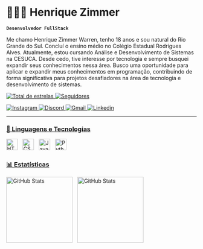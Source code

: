 # 👨🏼‍💻 Henrique Zimmer

**`Desenvolvedor FullStack`**

Me chamo Henrique Zimmer Warren, tenho 18 anos e sou natural do Rio Grande do Sul. Concluí o ensino médio no Colégio Estadual Rodrigues Alves. Atualmente, estou cursando Análise e Desenvolvimento de Sistemas na CESUCA. Desde cedo, tive interesse por tecnologia e sempre busquei expandir seus conhecimentos nessa área. Busco uma oportunidade para aplicar e expandir meus conhecimentos em programação, contribuindo de forma significativa para projetos desafiadores na área de tecnologia e desenvolvimento de sistemas.

<p align="left"> 
    <a href="https://github.com/Henrique-Zimmer?tab=repositories&sort=stargazers">
        <img 
            alt="Total de estrelas" 
            title="Total de estrelas GitHub" 
            src="https://custom-icon-badges.demolab.com/github/stars/Henrique-Zimmer?color=787312&style=for-the-badge&labelColor=787312&logo=star&label=estrelas"
        />
    </a>
    <a href="https://github.com/Henrique-Zimmer?tab=followers">
        <img 
            alt="Seguidores" 
            title="Me siga no GitHub" 
            src="https://custom-icon-badges.demolab.com/github/followers/Matheusgermann?color=236ad3&labelColor=236ad3&style=for-the-badge&logo=github&label=Seguidores&logoColor=white"
        />

 <p align="left">   
    <a href="https://www.instagram.com/zimmer06_">
        <img 
            alt="Instagram" 
            title="Me siga no Instagram" 
            src="https://img.shields.io/badge/instagram-logo?style=for-the-badge&logo=instagram&logoColor=white&color=%23F35369"
        />   
    <a href="https://discord.gg/63nZuwv5">
        <img 
            alt="Discord" 
            title="Me Adicione no Discord" 
            src="https://img.shields.io/badge/Discord-7289DA?style=for-the-badge&logo=discord&logoColor=white"    
        />
    <a href="mailto:henriquezimmerwarren06@gmail.com">
        <img 
            alt="Gmail" 
            title="Me Mande Mensagem no Gmail" 
            src="https://img.shields.io/badge/-Gmail-%23333?style=for-the-badge&logo=gmail&logoColor=white"    
        />
    <a href="www.linkedin.com/in/henriquezimmerwarren">
        <img 
            alt="Linkedin" 
            title="Me Conheça no Linkedin" 
            src="https://img.shields.io/badge/linkedin-logo?style=for-the-badge&logo=linkedin&logoColor=white&color=%230a77b6"
        />

---

### 🤖 Linguagens e Tecnologias

<img 
    align="left" 
    alt="HTML"
    title="HTML" 
    width="30px" 
    style="padding-right: 10px;" 
    src="https://cdn.jsdelivr.net/gh/devicons/devicon@latest/icons/html5/html5-original.svg" 
/>
<img 
    align="left" 
    alt="CSS" 
    title="CSS"
    width="30px" 
    style="padding-right: 10px;" 
    src="https://cdn.jsdelivr.net/gh/devicons/devicon@latest/icons/css3/css3-original.svg" 
/>
<img 
    align="left" 
    alt="JavaScript" 
    title="JavaScript"
    width="30px" 
    style="padding-right: 10px;" 
    src="https://cdn.jsdelivr.net/gh/devicons/devicon@latest/icons/javascript/javascript-original.svg" 
/>
<img 
    align="left" 
    alt="Python" 
    title="Python"
    width="30px" 
    style="padding-right: 10px;" 
    src="https://cdn.jsdelivr.net/gh/devicons/devicon@latest/icons/python/python-original.svg" 
/>
          
<br/>
<br/>

### 📊 Estatísticas

<p>
  <img 
    align="left" 
    alt="GitHub Stats" 
    height="175" 
    style="padding-right: 10px;" 
    src="https://github-readme-stats.vercel.app/api?username=Henrique-Zimmer&show_icons=true&theme=dark&locale=pt-br" alt="Henrique-Zimmer"
    />

<img 
    align="left" 
    alt="GitHub Stats" 
    height="175" 
    style="padding-right: 10px;"
    src="https://github-readme-stats.vercel.app/api/top-langs?username=Henrique-Zimmer&show_icons=true&theme=dark&layout=compact&locale=pt-br" alt="Henrique-Zimmer"
    />
</p>
